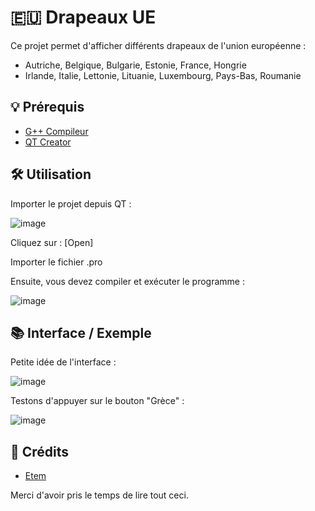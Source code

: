 # 🇪🇺 Drapeaux UE
Ce projet permet d'afficher différents drapeaux de l'union européenne :
- Autriche, Belgique, Bulgarie, Estonie, France, Hongrie
- Irlande, Italie, Lettonie, Lituanie, Luxembourg, Pays-Bas, Roumanie

## 💡 Prérequis
* [G++ Compileur](https://sourceforge.net/projects/mingw/)
* [QT Creator](https://doc.ubuntu-fr.org/qt-creator) 

## 🛠️ Utilisation
Importer le projet depuis QT : 

![image](https://github.com/user-attachments/assets/aa50ed87-2a01-4236-ba6a-03bb78d7c70a)

Cliquez sur : [Open]

Importer le fichier .pro

Ensuite, vous devez compiler et exécuter le programme : 

![image](https://github.com/user-attachments/assets/54d2fad9-8031-4162-897a-367d446caa88)

## 📚 Interface / Exemple

Petite idée de l'interface : 

![image](https://github.com/user-attachments/assets/309d4b83-ae44-48ed-b01a-ed1dc6930251)


Testons d'appuyer sur le bouton "Grèce" : 

![image](https://github.com/user-attachments/assets/ba77329e-c856-448f-8ed2-b1895419e64c)


## 📧 Crédits
* [Etem](https://github.com/Etem-Source)

Merci d'avoir pris le temps de lire tout ceci.
